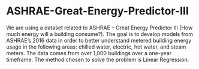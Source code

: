 # ASHRAE-Great-Energy-Predictor-III
We are using a dataset related to ASHRAE – Great Energy Predictor III (How much energy will a building consume?). The goal is to develop models from ASHRAE’s 2016 data in order to better understand metered building energy usage in the following areas: chilled water, electric, hot water, and steam meters. The data comes from over 1,000 buildings over a one-year timeframe. The method chosen to solve the problem is Linear Regression.     
